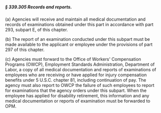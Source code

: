 ##### § 339.305 Records and reports. #####

(a) Agencies will receive and maintain all medical documentation and records of examinations obtained under this part in accordance with part 293, subpart E, of this chapter.

(b) The report of an examination conducted under this subpart must be made available to the applicant or employee under the provisions of part 297 of this chapter.

(c) Agencies must forward to the Office of Workers' Compensation Programs (OWCP), Employment Standards Administration, Department of Labor, a copy of all medical documentation and reports of examinations of employees who are receiving or have applied for injury compensation benefits under 5 U.S.C. chapter 81, including continuation of pay. The agency must also report to OWCP the failure of such employees to report for examinations that the agency orders under this subpart. When the employee has applied for disability retirement, this information and any medical documentation or reports of examination must be forwarded to OPM.